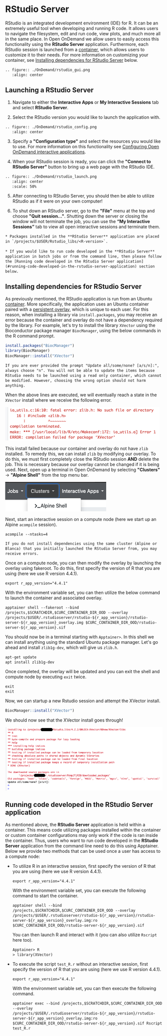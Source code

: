 # RStudio Server

RStudio is an integrated development environment (IDE) for R. It can be an extremely useful tool when developing and running R code. It allows users to navigate the filesystem, edit and run code, view plots, and much more all in the same place. In Open OnDemand we allow users to easily access this functionality using the **RStudio Server** application. Furthermore, each RStudio session is launched from a [container](../software/Containerization.md), which allows users to customize it to their needs. For more information on customizing your container, see [Installing dependencies for RStudio Server](#installing-dependencies-for-rstudio-server) below. 

```{eval-rst}
.. figure:: ./OnDemand/rstudio_gui.png
   :align: center
```

## Launching a RStudio Server

1. Navigate to either the __Interactive Apps__ or __My Interactive Sessions__ tab and select **RStudio Server**. 

2. Select the RStudio version you would like to launch the application with.

```{eval-rst}
.. figure:: ./OnDemand/rstudio_config.png
   :align: center
```

3. Specify a **"Configuration type"** and select the resources you would like to use. For more information on this functionality see [Configuring Open OnDemand interactive applications](./configuring_apps.md). 

4. When your RStudio session is ready, you can click the **"Connect to RStudio Server"** button to bring up a web page with the RStudio IDE. 

```{eval-rst}
.. figure:: ./OnDemand/rstudio_launch.png
   :align: center
   :scale: 50%
```

5. After connecting to RStudio Server, you should then be able to utilize RStudio as if it were on your own computer! 

6. To shut down an RStudio server, go to the **"File"** menu at the top and choose **"Quit session..."**. Shutting down the server or closing the window will not terminate the job, you can use the **“My Interactive Sessions”** tab to view all open interactive sessions and terminate them.

````{important}
* Packages installed in the **RStudio Server** application are placed in `/projects/$USER/Rstudio_libs/<R-version>`. 

* If you would like to run code developed in the **RStudio Server** application in batch jobs or from the command line, then please follow the [Running code developed in the RStudio Server application](#running-code-developed-in-the-rstudio-server-application) section below. 
````


## Installing dependencies for RStudio Server

As previously mentioned, the RStudio application is run from an Ubuntu [container](../software/Containerization.md). More specifically, the application uses an Ubuntu container paired with a [persistent overlay](https://apptainer.org/docs/user/main/persistent_overlays.html), which is unique to each user. For this reason, when installing a library via `install.packages`, you may receive an error because the container and overlay do not have a dependency required by the library. For example, let's try to install the library `XVector` using the Bioconductor package manager `BiocManager`, using the below commands in the R command prompt.
```r
install.packages("BiocManager")
library(BiocManager)
BiocManager::install("XVector")
```

```{note}
If you are ever provided the prompt "Update all/some/none? [a/s/n]:",  always choose "n". You will not be able to update the items because RStudio needs to be launched using a read only container, which cannot be modified. However, choosing the wrong option should not harm anything.
```

When the above lines are executed, we will eventually reach a state in the `XVector` install where we receive the following error.

![](OnDemand/xvector_install_error.png)

This install failed because our container and overlay do not have `zlib` installed. To remedy this, we can install `zlib` by modifying our overlay. To do this, we must first completely close the RStudio session __AND__ delete the job. This is necessary because our overlay cannot be changed if it is being used. Next, open up a terminal in Open OnDemand by selecting **"Clusters"** -> **"Alpine Shell"** from the top menu bar.

![](OnDemand/alpine_shell_depiction.png)

Next, start an interactive session on a compute node (here we start up an Alpine `acompile` session).
```
acompile --ntasks=4
```
```{warning}
If you do not install dependencies using the same cluster (Alpine or Blanca) that you initially launched the RStudio Server from, you may receive errors. 
```

Once on a compute node, you can then modify the overlay by launching the overlay using fakeroot. To do this, first specify the version of R that you are using (here we use R version 4.4.1).
```
export r_app_version="4.4.1"
```
With the environment variable set, you can then utilize the below command to launch the container and associated overlay. 
```
apptainer shell --fakeroot --bind /projects,$SCRATCHDIR,$CURC_CONTAINER_DIR_OOD --overlay /projects/$USER/.rstudioserver/rstudio-${r_app_version}/rstudio-server-${r_app_version}_overlay.img $CURC_CONTAINER_DIR_OOD/rstudio-server-${r_app_version}.sif
```
You should now be in a terminal starting with `Apptainer>`. In this shell we can install anything using the standard Ubuntu package manager. Let's go ahead and install `zlib1g-dev`, which will give us `zlib.h`.
```
apt-get update 
apt install zlib1g-dev
```
Once completed, the overlay will be updated and you can exit the shell and compute node by executing `exit` twice.
```
exit
exit
```
Now, we can startup a new Rstudio session and attempt the XVector install.
```r
BiocManager::install("XVector")
```
We should now see that the XVector install goes through!

![](OnDemand/successful_x_vector_install_rstudio.png)

## Running code developed in the RStudio Server application

As mentioned above, the **RStudio Server** application is held within a container. This means code utilizing packages installed within the container or custom container configurations may only work if the code is ran inside the container. Thus, users who want to run code developed in the **RStudio Server** application from the command line need to do this using Apptainer. Below we provide two methods that can be used once a user has access to a compute node:

-  To utilize R in an interactive session, first specify the version of R that you are using (here we use R version 4.4.1).
    ```
    export r_app_version="4.4.1"
    ```
    With the environment variable set, you can execute the following command to start the container.
    ```
    apptainer shell --bind /projects,$SCRATCHDIR,$CURC_CONTAINER_DIR_OOD --overlay /projects/$USER/.rstudioserver/rstudio-${r_app_version}/rstudio-server-${r_app_version}_overlay.img:ro $CURC_CONTAINER_DIR_OOD/rstudio-server-${r_app_version}.sif
    ```
    You can then launch R and interact with it (you can also utilize `Rscript` here too).
    ```
    Apptainer> R
    > library(XVector)
    ```

- To execute the script `test_R.r` without an interactive session, first specify the version of R that you are using (here we use R version 4.4.1).
    ```
    export r_app_version="4.4.1"
    ```
    With the environment variable set, you can then execute the following command. 
    ```
    apptainer exec --bind /projects,$SCRATCHDIR,$CURC_CONTAINER_DIR_OOD --overlay /projects/$USER/.rstudioserver/rstudio-${r_app_version}/rstudio-server-${r_app_version}_overlay.img:ro $CURC_CONTAINER_DIR_OOD/rstudio-server-${r_app_version}.sif Rscript test_R.r
    ```
